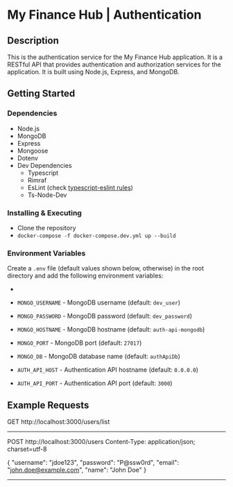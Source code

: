 # My Finance Hub | Authentication

## Description

This is the authentication service for the My Finance Hub application. It is a RESTful API that provides authentication and authorization services for the application. It is built using Node.js, Express, and MongoDB.

## Getting Started

### Dependencies

* Node.js
* MongoDB
* Express
* Mongoose
* Dotenv
* Dev Dependencies
  * Typescript
  * Rimraf
  * EsLint (check  [typescript-eslint rules](https://typescript-eslint.io/rules/))
  * Ts-Node-Dev

### Installing & Executing

* Clone the repository
* `docker-compose -f docker-compose.dev.yml up --build`

### Environment Variables

Create a `.env` file (default values shown below, otherwise) in the root directory and add the following environment variables:

* 
* `MONGO_USERNAME` - MongoDB username (default: `dev_user`)
* `MONGO_PASSWORD` - MongoDB password (default: `dev_password`)
* `MONGO_HOSTNAME` - MongoDB hostname (default: `auth-api-mongodb`)
* `MONGO_PORT` - MongoDB port (default: `27017`)
* `MONGO_DB` - MongoDB database name (default: `authApiDb`)

* `AUTH_API_HOST` - Authentication API hostname (default: `0.0.0.0`)
* `AUTH_API_PORT` - Authentication API port (default: `3000`)

## Example Requests

GET http://localhost:3000/users/list

---

POST http://localhost:3000/users
Content-Type: application/json; charset=utf-8

{
  "username": "jdoe123",
  "password": "P@ssw0rd",
  "email": "john.doe@example.com",
  "name": "John Doe"
}

---
